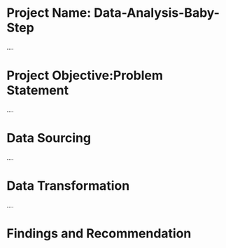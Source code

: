 # Project Name: Data-Analysis-Baby-Step

....
# Project Objective:Problem Statement



....
# Data Sourcing



....
# Data Transformation



....
# Findings and Recommendation
